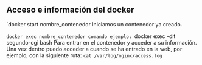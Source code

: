   ## Acceso e información del docker
  
  `docker start nombre_contenedor
	Iniciamos un contenedor ya creado.
	
  `docker exec nombre_contenedor comando
	  ejemplo: `docker exec -dit segundo-cgi bash
	  Para entrar en el contenedor y acceder a su información.
	  Una vez dentro puedo acceder a cuando se ha entrado en la web, por ejemplo, con la siguiente ruta:
		  `cat /var/log/nginx/access.log`

